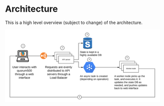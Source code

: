 # Architecture

This is a high level overview (subject to change) of the architecture.

![quorum500 Architecture][logo]

[logo]: ./doc-assets/architecture.png "quorum500 Architecture"
